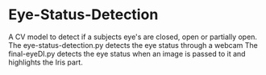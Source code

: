 # Eye-Status-Detection
A CV model to detect if a subjects eye's are closed, open or partially open.
The eye-status-detection.py detects the eye status through a webcam
The final-eyeDI.py detects the eye status when an image is passed to it and highlights the Iris part.
